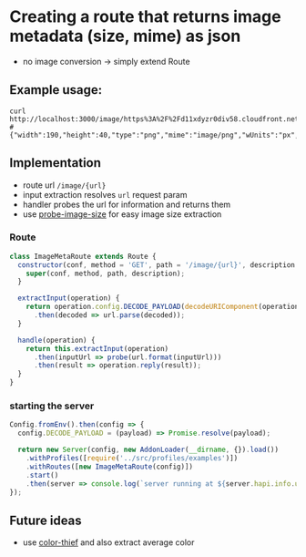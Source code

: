 # Creating a route that returns image metadata (size, mime) as json

- no image conversion -> simply extend Route

## Example usage:

```
curl http://localhost:3000/image/https%3A%2F%2Fd11xdyzr0div58.cloudfront.net%2Fstatic%2Farchnavbar%2Farchlogo.4fefb38dc270.png
# {"width":190,"height":40,"type":"png","mime":"image/png","wUnits":"px","hUnits":"px","length":4192}
```

## Implementation

- route url `/image/{url}`
- input extraction resolves `url` request param
- handler probes the url for information and returns them
- use [probe-image-size](https://www.npmjs.com/package/probe-image-size) for easy image size extraction

### Route

```js
class ImageMetaRoute extends Route {
  constructor(conf, method = 'GET', path = '/image/{url}', description = 'Image metadata conversion') {
    super(conf, method, path, description);
  }

  extractInput(operation) {
    return operation.config.DECODE_PAYLOAD(decodeURIComponent(operation.request.params.url))
      .then(decoded => url.parse(decoded));
  }

  handle(operation) {
    return this.extractInput(operation)
      .then(inputUrl => probe(url.format(inputUrl)))
      .then(result => operation.reply(result));
  }
}
```

### starting the server

```js
Config.fromEnv().then(config => {
  config.DECODE_PAYLOAD = (payload) => Promise.resolve(payload);

  return new Server(config, new AddonLoader(__dirname, {}).load())
    .withProfiles([require('../src/profiles/examples')])
    .withRoutes([new ImageMetaRoute(config)])
    .start()
    .then(server => console.log(`server running at ${server.hapi.info.uri}`));
});
```

## Future ideas

- use [color-thief](https://github.com/null2/color-thief) and also extract average color

